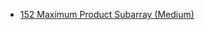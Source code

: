 - [152 Maximum Product Subarray (Medium)](../Year/2024/April/152_Maximum_Product_Subarray_(Medium).cpp)
